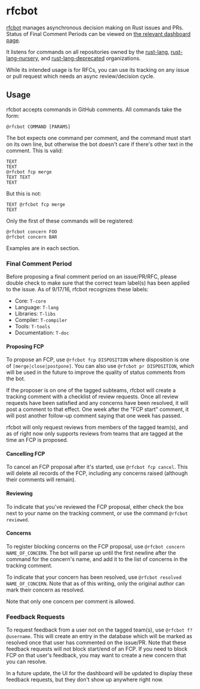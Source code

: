 # rfcbot

[rfcbot](https://github.com/rfcbot) manages asynchronous decision making on Rust issues and PRs. Status of Final Comment Periods can be viewed on [the relevant dashboard page](http://rfcbot.rs).

It listens for commands on all repositories owned by the [rust-lang](https://github.com/rust-lang), [rust-lang-nursery](https://github.com/rust-lang-nursery), and [rust-lang-deprecated](https://github.com/rust-lang-deprecated) organizations.

While its intended usage is for RFCs, you can use its tracking on any issue or pull request which needs an async review/decision cycle.

## Usage

rfcbot accepts commands in GitHub comments. All commands take the form:

```
@rfcbot COMMAND [PARAMS]
```

The bot expects one command per comment, and the command must start on its own line, but otherwise the bot doesn't care if there's other text in the comment. This is valid:

```
TEXT
TEXT
@rfcbot fcp merge
TEXT TEXT
TEXT
```

But this is not:

```
TEXT @rfcbot fcp merge
TEXT
```

Only the first of these commands will be registered:

```
@rfcbot concern FOO
@rfcbot concern BAR
```

Examples are in each section.

### Final Comment Period

Before proposing a final comment period on an issue/PR/RFC, please double check to make sure that the correct team label(s) has been applied to the issue. As of 9/17/16, rfcbot recognizes these labels:

* Core: `T-core`
* Language: `T-lang`
* Libraries: `T-libs`
* Compiler: `T-compiler`
* Tools: `T-tools`
* Documentation: `T-doc`

#### Proposing FCP

To propose an FCP, use `@rfcbot fcp DISPOSITION` where disposition is one of `[merge|close|postpone]`. You can also use `@rfcbot pr DISPOSITION`, which will be used in the future to improve the quality of status comments from the bot.

If the proposer is on one of the tagged subteams, rfcbot will create a tracking comment with a checklist of review requests. Once all review requests have been satisfied and any concerns have been resolved, it will post a comment to that effect. One week after the "FCP start" comment, it will post another follow-up comment saying that one week has passed.

rfcbot will only request reviews from members of the tagged team(s), and as of right now only supports reviews from teams that are tagged at the time an FCP is proposed.

#### Cancelling FCP

To cancel an FCP proposal after it's started, use `@rfcbot fcp cancel`. This will delete all records of the FCP, including any concerns raised (although their comments will remain).

#### Reviewing

To indicate that you've reviewed the FCP proposal, either check the box next to your name on the tracking comment, or use the command `@rfcbot reviewed`.

#### Concerns

To register blocking concerns on the FCP proposal, use `@rfcbot concern NAME_OF_CONCERN`. The bot will parse up until the first newline after the command for the concern's name, and add it to the list of concerns in the tracking comment.

To indicate that your concern has been resolved, use `@rfcbot resolved NAME_OF_CONCERN`. Note that as of this writing, only the original author can mark their concern as resolved.

Note that only one concern per comment is allowed.

### Feedback Requests

To request feedback from a user not on the tagged team(s), use `@rfcbot f? @username`. This will create an entry in the database which will be marked as resolved once that user has commented on the issue/PR. Note that these feedback requests will not block start/end of an FCP. If you need to block FCP on that user's feedback, you may want to create a new concern that you can resolve.

In a future update, the UI for the dashboard will be updated to display these feedback requests, but they don't show up anywhere right now.
